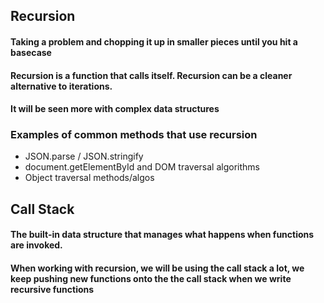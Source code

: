 ## **Recursion**

#### Taking a problem and chopping it up in smaller pieces until you hit a basecase

#### Recursion is a function that calls itself. Recursion can be a cleaner alternative to iterations.

#### It will be seen more with complex data structures

### Examples of common methods that use recursion

- JSON.parse / JSON.stringify
- document.getElementById and DOM traversal algorithms
- Object traversal methods/algos

## **Call Stack**

#### The built-in data structure that manages what happens when functions are invoked.

#### When working with recursion, we will be using the call stack a lot, we keep pushing new functions onto the the call stack when we write recursive functions
